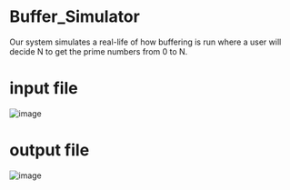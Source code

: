 # Buffer_Simulator
Our system simulates a real-life of how buffering is run where a user will decide N to get the prime numbers from 0 to N.
# input file
![image](https://user-images.githubusercontent.com/108482309/226598418-e4c1a44d-b75e-427f-a851-5928692b6ec3.png)

# output file
![image](https://user-images.githubusercontent.com/108482309/226598846-50ecbf8a-9de9-48f9-9178-28301c5411e6.png)

